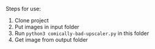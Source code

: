 Steps for use:
1. Clone project
1. Put images in input folder
1. Run ```python3 comically-bad-upscaler.py``` in this folder
1. Get image from output folder
